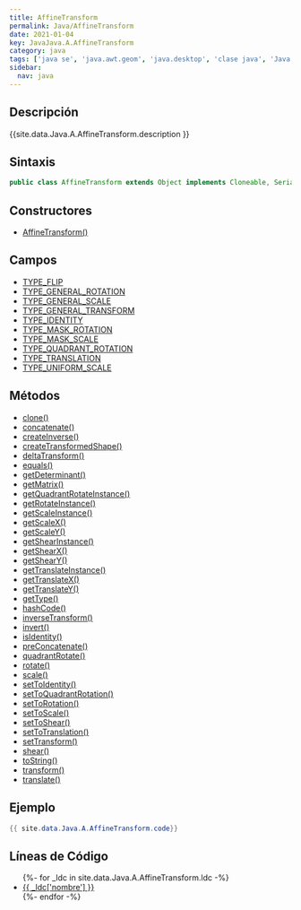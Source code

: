 ```yaml
---
title: AffineTransform
permalink: Java/AffineTransform
date: 2021-01-04
key: JavaJava.A.AffineTransform
category: java
tags: ['java se', 'java.awt.geom', 'java.desktop', 'clase java', 'Java 1.2']
sidebar: 
  nav: java
---
```


## Descripción
{{site.data.Java.A.AffineTransform.description }}

## Sintaxis
~~~java
public class AffineTransform extends Object implements Cloneable, Serializable
~~~

## Constructores
* [AffineTransform()](/Java/AffineTransform/AffineTransform/)

## Campos
* [TYPE_FLIP](/Java/AffineTransform/TYPE_FLIP)
* [TYPE_GENERAL_ROTATION](/Java/AffineTransform/TYPE_GENERAL_ROTATION)
* [TYPE_GENERAL_SCALE](/Java/AffineTransform/TYPE_GENERAL_SCALE)
* [TYPE_GENERAL_TRANSFORM](/Java/AffineTransform/TYPE_GENERAL_TRANSFORM)
* [TYPE_IDENTITY](/Java/AffineTransform/TYPE_IDENTITY)
* [TYPE_MASK_ROTATION](/Java/AffineTransform/TYPE_MASK_ROTATION)
* [TYPE_MASK_SCALE](/Java/AffineTransform/TYPE_MASK_SCALE)
* [TYPE_QUADRANT_ROTATION](/Java/AffineTransform/TYPE_QUADRANT_ROTATION)
* [TYPE_TRANSLATION](/Java/AffineTransform/TYPE_TRANSLATION)
* [TYPE_UNIFORM_SCALE](/Java/AffineTransform/TYPE_UNIFORM_SCALE)

## Métodos
* [clone()](/Java/AffineTransform/clone)
* [concatenate()](/Java/AffineTransform/concatenate)
* [createInverse()](/Java/AffineTransform/createInverse)
* [createTransformedShape()](/Java/AffineTransform/createTransformedShape)
* [deltaTransform()](/Java/AffineTransform/deltaTransform)
* [equals()](/Java/AffineTransform/equals)
* [getDeterminant()](/Java/AffineTransform/getDeterminant)
* [getMatrix()](/Java/AffineTransform/getMatrix)
* [getQuadrantRotateInstance()](/Java/AffineTransform/getQuadrantRotateInstance)
* [getRotateInstance()](/Java/AffineTransform/getRotateInstance)
* [getScaleInstance()](/Java/AffineTransform/getScaleInstance)
* [getScaleX()](/Java/AffineTransform/getScaleX)
* [getScaleY()](/Java/AffineTransform/getScaleY)
* [getShearInstance()](/Java/AffineTransform/getShearInstance)
* [getShearX()](/Java/AffineTransform/getShearX)
* [getShearY()](/Java/AffineTransform/getShearY)
* [getTranslateInstance()](/Java/AffineTransform/getTranslateInstance)
* [getTranslateX()](/Java/AffineTransform/getTranslateX)
* [getTranslateY()](/Java/AffineTransform/getTranslateY)
* [getType()](/Java/AffineTransform/getType)
* [hashCode()](/Java/AffineTransform/hashCode)
* [inverseTransform()](/Java/AffineTransform/inverseTransform)
* [invert()](/Java/AffineTransform/invert)
* [isIdentity()](/Java/AffineTransform/isIdentity)
* [preConcatenate()](/Java/AffineTransform/preConcatenate)
* [quadrantRotate()](/Java/AffineTransform/quadrantRotate)
* [rotate()](/Java/AffineTransform/rotate)
* [scale()](/Java/AffineTransform/scale)
* [setToIdentity()](/Java/AffineTransform/setToIdentity)
* [setToQuadrantRotation()](/Java/AffineTransform/setToQuadrantRotation)
* [setToRotation()](/Java/AffineTransform/setToRotation)
* [setToScale()](/Java/AffineTransform/setToScale)
* [setToShear()](/Java/AffineTransform/setToShear)
* [setToTranslation()](/Java/AffineTransform/setToTranslation)
* [setTransform()](/Java/AffineTransform/setTransform)
* [shear()](/Java/AffineTransform/shear)
* [toString()](/Java/AffineTransform/toString)
* [transform()](/Java/AffineTransform/transform)
* [translate()](/Java/AffineTransform/translate)

## Ejemplo
~~~java
{{ site.data.Java.A.AffineTransform.code}}
~~~

## Líneas de Código
<ul>
{%- for _ldc in site.data.Java.A.AffineTransform.ldc -%}
   <li>
       <a href="{{_ldc['url'] }}">{{ _ldc['nombre'] }}</a>
   </li>
{%- endfor -%}
</ul>
